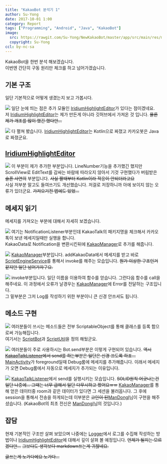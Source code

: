 ```yaml
---
title: "KakaoBot 분석기 1"
author: Su-Yong
date: 2017-10-01 1:00
category: Report
tags: ["Programming", "Android", "Java", "KakaoBot"]
image:
  src: https://rawgit.com/Su-Yong/NewKakaoBot/master/app/src/main/res/mipmap-xxhdpi/ic_launcher_foreground.png
  copyright: Su-Yong
ccl: by-nc-sa
---
```


KakaoBot을 한번 분석 해보겠습니다. <br>
이번엔 간단히 구동 원리만 체크를 하고 넘어가겠습니다.

## 기본 구조
일단 기본적으로 어떻게 생겼는지 보고 가봅시다.

<img src="https://lh6.googleusercontent.com/Bnl5S1Zb-3ZDUJN0KMNkDtWnCvcRo8UQE8MUmq1UF9zvSL8pB0UmgAx9PEXc4v975QgQnfpXBtt6Rq4=w1280-h918-rw"></img>
일단 눈에 띄는 점은 추가 모듈인 [IridiumHighlightEditor](https://github.com/0xFireball/Enlightened)가 있다는 점이겠네요. <br/>
저 [IridiumHighlightEditor](https://github.com/0xFireball/Enlightened)는 제가 만든게 아니라 깃허브에서 가져온 것 입니다. ~~물론 제가 개조를 많이 했긴 했다만...~~

<img src="https://lh5.googleusercontent.com/buAx2-fK30yAFYWa7kwIFOJ_vNs8JcUBlQ2B2YuruGHcsz0UsKsX-Ms5DHz4vg89FO0DqyHrp2h2eiw=w1280-h918-rw"></img>
다 펼쳐 봤습니다. [IridiumHighlightEditor](https://github.com/0xFireball/Enlightened)는 Kotlin으로 짜졌고 카카오봇은 Java로 짜졌군요.

## [IridiumHighlightEditor](https://github.com/0xFireball/Enlightened)
<img src="https://lh5.googleusercontent.com/UzDndmF27CzkID45oeI2cq06DEicUpy2WRgw03a3ukd5jrhoWK6uvFvwzJYNM7FNG1_dllcXRlyBHzg=w1280-h918-rw"></img>
이 부분이 제가 추가한 부분입니다. LineNumber기능을 추가했긴 했지만 ScrollView로 EditText를 감싸는 바람에 따라오지 않아서 기것 구현했다가 버림받은 ~~슬픈 사연의~~ 부분입니다. ~~사실 짤때부터 Kotlin이라 적응이 안되더라고요~~ <br/>
사실 저부분 말고도 들여쓰기도 개선했습니다. 저걸로 저장하니까 아에 보이지 않는 오류가 있더군요. ~~가져오기전 앱에도 있었...~~

## 메세지 읽기
메세지를 가져오는 부분에 대해서 자세히 보겠습니다.

<img src="https://lh3.googleusercontent.com/5SSZjJ9Yavcq-4171Dve3ntTvhK-rHKirpReIBsBiZAUyu6LRIldgzTOSn_8QMToF4H3kdtq5UhlyKY=w1280-h918-rw"></img>
여기는 NotificationListener부분인데 KakaoTalk의 패키지명을 체크해서 카카오톡이 보낸 메세지일때만 실행을 합니다. <br/>
KakaoData로 Notification을 변환시킨뒤에 [KakaoManager](https://github.com/Su-Yong/NewKakaoBot/blob/master/app/src/main/java/com/suyong/kakaobot/KakaoManager.java)로 추가를 해줍니다.

<img src="https://lh5.googleusercontent.com/9cG-3V21e-yrtzjud1lYu7FLYkCWruu0peua_FzizuIrUWO-7KdArzn_VRZWx7u40h_ZRghpHOOLeL0=w1280-h918-rw"></img>
[KakaoManager](https://github.com/Su-Yong/NewKakaoBot/blob/master/app/src/main/java/com/suyong/kakaobot/KakaoManager.java)부분입니다. addKakaoData에서 메세지를 받고 바로 [ScriptEngineService](https://github.com/Su-Yong/NewKakaoBot/blob/master/app/src/main/java/com/suyong/kakaobot/ScriptEngineService.java)를 통해서 invoke를 해주는 모습입니다. ~~뭔가 이상한 구조인거 같지만 일단 넘어가자구요.~~

<img src="https://lh5.googleusercontent.com/B8SLEusOFKVQWIjEi1V-8FenmlZOw9m3_iG544sUDdSh5iu4QEBEOcDKqjO7LPC74g4NP7npC88_W4w=w1280-h918-rw"></img>
invoke부분입니다. 일단 이름을 이용하여 함수를 얻습니다. 그런다음 함수를 call을 해주네요. 이 과정에서 오류가 날경우는 [KakaoManager](https://github.com/Su-Yong/NewKakaoBot/blob/master/app/src/main/java/com/suyong/kakaobot/KakaoManager.java)에 Error를 전달하는 구조입니다. <br/>
그 밑부분은 그저 Log를 작성하기 위한 부분이니 큰 신경 안쓰셔도 됩니다.

## 메소드 구현
<img src="https://lh3.googleusercontent.com/TyY6DPFZcBUag5aYlLddA_x4eyt1MM7g-p1zTJpSKZjdV3eS42zc29k19eN1WbAP1wK_xKwjphyqQcA=w1280-h918-rw"></img>
여러분들이 쓰시는 메소드들은 전부 ScriptableObject를 통해 클래스를 등록 함으로써 가능해집니다. <br/>
여기서는 [ScriptBot](https://github.com/Su-Yong/NewKakaoBot/blob/master/app/src/main/java/com/suyong/kakaobot/engine/ScriptBot.java)과 [ScriptUtil](https://github.com/Su-Yong/NewKakaoBot/blob/master/app/src/main/java/com/suyong/kakaobot/engine/ScriptUtil.java)을 정의 해뒀군요.

<img src="https://lh3.googleusercontent.com/uqGKtE2c1A25P4PA4QFuGF2b0IA281u2xZv11_VrJ4ljp07I0PaguhmVLWl45esGDOPSmBWnBUoFSCs=w1280-h918-rw"></img>
여러분들이 주로 사용하시는 Bot.send부분은 이렇게 구현되어 있습니다. ~~역시 [KakaoTalkListener]([KakaoTalkListener](https://github.com/Su-Yong/NewKakaoBot/blob/master/app/src/main/java/com/suyong/kakaobot/KakaoTalkListener.java))에서 send를 하는부분은 일단은 신경 끄도록 하죠...~~ <br/>
[MainActivity](https://github.com/Su-Yong/NewKakaoBot/blob/master/app/src/main/java/com/suyong/kakaobot/MainActivity.java)가 foreground일때 Debug룸에 메세지를 추가해줍니다. 이래서 메세지가 오면 Debug룸에서 자동으로 메세지가 추가되는 이유입니다.

<img src="https://lh6.googleusercontent.com/BN8qY7MKkbLVf-bBGtjS4X95smEjTcfdXk_H6PezwkiW7SLMGvbdAbAWay3fxiZShIwRLV0_45OljM4=w1280-h918-rw"></img>
[KakaoTalkListener]([KakaoTalkListener](https://github.com/Su-Yong/NewKakaoBot/blob/master/app/src/main/java/com/suyong/kakaobot/KakaoTalkListener.java))에서 send를 실행시키는 모습입니다. ~~SOLID원칙 어긋나는건 일단 나중에... 그때는 너무 급해서 일단 다무시하고 짰어요ㅠㅠ~~ [KakaoManager](https://github.com/Su-Yong/NewKakaoBot/blob/master/app/src/main/java/com/suyong/kakaobot/KakaoManager.java)를 통해 얻은 데이터중 room과 같은 데이터가 있다면 그 세션을 불러옵니다. 그 후에 session을 통해서 전송을 하게되는데 이부분은 ~~고인이 된~~[ManDongI](https://github.com/BackupDead)님이 구현을 해주셨습니다. (KakaoBot의 최초 전신은 [ManDongI](https://github.com/BackupDead)님의 것입니다.)

## 잡담
현재 기본적인 구조만 살펴 보았으며 나중에는 [Logger](https://github.com/Su-Yong/NewKakaoBot/blob/master/app/src/main/java/com/suyong/kakaobot/Logger.java)에서 로그를 수집해 작성하는 방법이나 [IridiumHighlightEditor](https://github.com/0xFireball/Enlightened)에 대해서 깊이 살펴 볼 예정입니다. ~~언제가 될지는 모르겠다만...~~ ~~그보다도 생각보다 markdown쓰는게 귀찮네요.~~ <p/>
~~글쓰는게 노가다에요 노가다...~~
